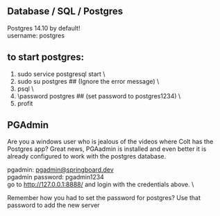 ## Database / SQL / Postgres 

Postgres 14.10 by default! \
username: postgres 


## to start postgres:

1. sudo service postgresql start \
2. sudo su postgres ## (Ignore the error message) \
3. psql \
4. \password postgres ## (set password to postgres1234) \
5. profit

## PGAdmin 

Are you a windows user who is jealous of the videos where Colt has the Postgres app? Great news, PGAadmin is installed and even better it is already configured to work with the postgres database. 

pgadmin: pgadmin@springboard.dev \
pgadmin password: pgadmin1234 \
go to http://127.0.0.1:8888/ and login with the credentials above. \

Remember how you had to set the password for postgres? Use that password to add the new server